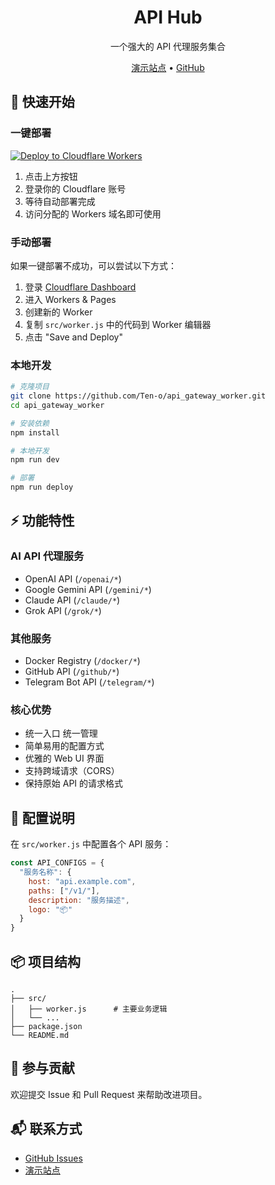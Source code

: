 <h1 align="center">API Hub</h1>

<p align="center">
  一个强大的 API 代理服务集合
</p>

<p align="center">
  <a href="https://api.ixu.cc">演示站点</a> •
  <a href="https://github.com/Ten-o/api_gateway_worker">GitHub</a>
</p>

## 🚀 快速开始

### 一键部署

[![Deploy to Cloudflare Workers](https://deploy.workers.cloudflare.com/button)](https://deploy.workers.cloudflare.com/?url=https://github.com/chawspittle/api_gateway_worker)

1. 点击上方按钮
2. 登录你的 Cloudflare 账号
3. 等待自动部署完成
4. 访问分配的 Workers 域名即可使用

### 手动部署

如果一键部署不成功，可以尝试以下方式：

1. 登录 [Cloudflare Dashboard](https://dash.cloudflare.com)
2. 进入 Workers & Pages
3. 创建新的 Worker
4. 复制 `src/worker.js` 中的代码到 Worker 编辑器
5. 点击 "Save and Deploy"

### 本地开发

```bash
# 克隆项目
git clone https://github.com/Ten-o/api_gateway_worker.git
cd api_gateway_worker

# 安装依赖
npm install

# 本地开发
npm run dev

# 部署
npm run deploy
```

## ⚡ 功能特性

### AI API 代理服务
- OpenAI API (`/openai/*`)
- Google Gemini API (`/gemini/*`)
- Claude API (`/claude/*`)
- Grok API (`/grok/*`)

### 其他服务
- Docker Registry (`/docker/*`)
- GitHub API (`/github/*`)
- Telegram Bot API (`/telegram/*`)

### 核心优势
- 统一入口 统一管理
- 简单易用的配置方式
- 优雅的 Web UI 界面
- 支持跨域请求（CORS）
- 保持原始 API 的请求格式

## 🔧 配置说明

在 `src/worker.js` 中配置各个 API 服务：

```js
const API_CONFIGS = {
  "服务名称": {
    host: "api.example.com",
    paths: ["/v1/"],
    description: "服务描述",
    logo: "📦"
  }
}
```

## 📦 项目结构

```
.
├── src/
│   ├── worker.js      # 主要业务逻辑
│   └── ...
├── package.json
└── README.md
```

## 🤝 参与贡献

欢迎提交 Issue 和 Pull Request 来帮助改进项目。

## 📬 联系方式

- [GitHub Issues](https://github.com/Ten-o/api_gateway_worker/issues)
- [演示站点](https://api.ixu.cc)

